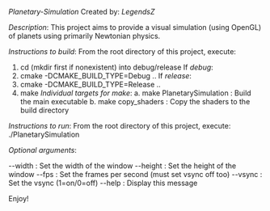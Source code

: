 *Planetary-Simulation*
Created by: *LegendsZ*

*Description*:
This project aims to provide a visual simulation (using OpenGL) of planets using primarily Newtonian physics.

*Instructions to build*:
From the root directory of this project, execute:
1. cd (mkdir first if nonexistent) into debug/release
If *debug*:
2. cmake -DCMAKE_BUILD_TYPE=Debug ..
If *release*:
2. cmake -DCMAKE_BUILD_TYPE=Release ..
3. make
*Individual targets for make*:
a. make PlanetarySimulation : Build the main executable
b. make copy_shaders : Copy the shaders to the build directory

*Instructions to run*:
From the root directory of this project, execute:
./PlanetarySimulation

*Optional arguments*:

--width <int> : Set the width of the window
--height <int> : Set the height of the window
--fps <int> : Set the frames per second (must set vsync off too)
--vsync <int> : Set the vsync (1=on/0=off)
--help : Display this message

Enjoy!
